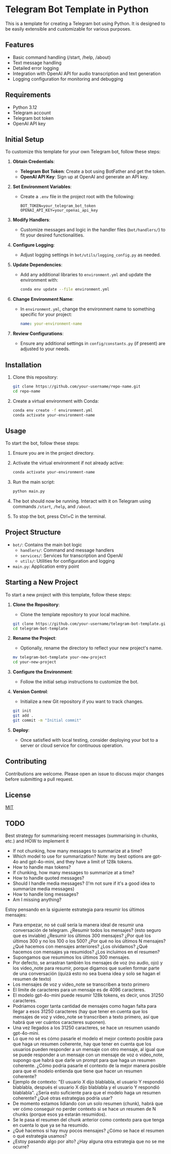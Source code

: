 # Telegram Bot Template in Python

This is a template for creating a Telegram bot using Python. It is designed to be easily extensible and customizable for various purposes.

## Features

- Basic command handling (/start, /help, /about)
- Text message handling
- Detailed error logging
- Integration with OpenAI API for audio transcription and text generation
- Logging configuration for monitoring and debugging

## Requirements

- Python 3.12
- Telegram account
- Telegram bot token
- OpenAI API key

## Initial Setup

To customize this template for your own Telegram bot, follow these steps:

1. **Obtain Credentials**:

   - **Telegram Bot Token**: Create a bot using BotFather and get the token.
   - **OpenAI API Key**: Sign up at OpenAI and generate an API key.

2. **Set Environment Variables**:

   - Create a `.env` file in the project root with the following:
     ```plaintext
     BOT_TOKEN=your_telegram_bot_token
     OPENAI_API_KEY=your_openai_api_key
     ```

3. **Modify Handlers**:

   - Customize messages and logic in the handler files (`bot/handlers/`) to fit your desired functionalities.

4. **Configure Logging**:

   - Adjust logging settings in `bot/utils/logging_config.py` as needed.

5. **Update Dependencies**:

   - Add any additional libraries to `environment.yml` and update the environment with:
     ```bash
     conda env update --file environment.yml
     ```

6. **Change Environment Name**:

   - In `environment.yml`, change the environment name to something specific for your project:
     ```yaml
     name: your-environment-name
     ```

7. **Review Configurations**:
   - Ensure any additional settings in `config/constants.py` (if present) are adjusted to your needs.

## Installation

1. Clone this repository:

   ```bash
   git clone https://github.com/your-username/repo-name.git
   cd repo-name
   ```

2. Create a virtual environment with Conda:
   ```bash
   conda env create -f environment.yml
   conda activate your-environment-name
   ```

## Usage

To start the bot, follow these steps:

1. Ensure you are in the project directory.

2. Activate the virtual environment if not already active:

   ```bash
   conda activate your-environment-name
   ```

3. Run the main script:

   ```bash
   python main.py
   ```

4. The bot should now be running. Interact with it on Telegram using commands `/start`, `/help`, and `/about`.

5. To stop the bot, press Ctrl+C in the terminal.

## Project Structure

- `bot/`: Contains the main bot logic
  - `handlers/`: Command and message handlers
  - `services/`: Services for transcription and OpenAI
  - `utils/`: Utilities for configuration and logging
- `main.py`: Application entry point

## Starting a New Project

To start a new project with this template, follow these steps:

1. **Clone the Repository**:

   - Clone the template repository to your local machine.

   ```bash
   git clone https://github.com/your-username/telegram-bot-template.git
   cd telegram-bot-template
   ```

2. **Rename the Project**:

   - Optionally, rename the directory to reflect your new project's name.

   ```bash
   mv telegram-bot-template your-new-project
   cd your-new-project
   ```

3. **Configure the Environment**:

   - Follow the initial setup instructions to customize the bot.

4. **Version Control**:

   - Initialize a new Git repository if you want to track changes.

   ```bash
   git init
   git add .
   git commit -m "Initial commit"
   ```

5. **Deploy**:
   - Once satisfied with local testing, consider deploying your bot to a server or cloud service for continuous operation.

## Contributing

Contributions are welcome. Please open an issue to discuss major changes before submitting a pull request.

## License

[MIT](https://choosealicense.com/licenses/mit/)

## TODO

Best strategy for summarising recent messages (summarising in chunks, etc.) and HOW to implement it

- If not chunking, how many messages to summarize at a time?
- Which model to use for summarization? Note: my best options are gpt-4o and gpt-4o-mini, and they have a limit of 128k tokens.
- How to handle max tokens?
- If chunking, how many messages to summarize at a time?
- How to handle quoted messages?
- Should I handle media messages? (I'm not sure if it's a good idea to summarize media messages)
- How to handle long messages?
- Am I missing anything?





Estoy pensando en la siguiente estrategia para resumir los últimos mensajes:
- Para empezar, no sé cuál sería la manera ideal de resumir una conversación de telegram. ¿Resumir todos los mensajes? (esto seguro que es inviable) ¿Resumir los últimos 300 mensajes? ¿Por qué los últimos 300 y no los 100 o los 500? ¿Por qué no los últimos N mensajes? ¿Qué hacemos con mensajes anteriores? ¿Los olvidamos? ¿Qué hacemos con mensajes ya resumidos? ¿Los incluimos en el resumen?
- Supongamos que resumimos los últimos 300 mensajes.
- Por defecto, se arrastran también los mensajes de voz (no audio, ojo) y los video_note para resumir, porque digamos que suelen formar parte de una conversación (quizá esto no sea buena idea y solo se hagan el resumen de texto)
- Los mensajes de voz y video_note se transcriben a texto primero
- El límite de caracteres para un mensaje es de 4096 caracteres.
- El modelo gpt-4o-mini puede resumir 128k tokens, es decir, unos 31250 caracteres.
- Podriamos coger tanta cantidad de mensajes como hagan falta para llegar a esos 31250 caracteres (hay que tener en cuenta que los mensajes de voz y video_note se transcriben a texto primero, así que habrá que ver cuántos caracteres suponen).
- Una vez llegados a los 31250 caracteres, se hace un resumen usando gpt-4o-mini.
- Lo que no sé es cómo pasarle el modelo el mejor contexto posible para que haga un resumen coherente, hay que tener en cuenta que los usuarios pueden responder a un mensaje con otro mensaje, al igual que se puede responder a un mensaje con un mensaje de voz o video_note, supongo que habrá que darle un prompt para que haga un resumen coherente. ¿Cómo podría pasarle el contexto de la mejor manera posible para que el modelo entienda que tiene que hacer un resumen coherente?
- Ejemplo de contexto: "El usuario X dijo blablabla, el usuario Y respondió blablabla, después el usuario X dijo blablabla y el usuario Y respondió blablabla". ¿Sería esto suficiente para que el modelo haga un resumen coherente? ¿Qué otras estrategias podría usar?
- De momento estamos lidiando con un solo resumen (chunk), habrá que ver cómo conseguir no perder contexto si se hace un resumen de N chunks (porque esos ya estarán resumidos).
- Se le pasa el resumen del chunk anterior como contexto para que tenga en cuenta lo que ya se ha resumido.
- ¿Qué hacemos si hay muy pocos mensajes? ¿Cómo se hace el resumen o qué estrategia usamos?
- ¿Estoy pasando algo por alto? ¿Hay alguna otra estrategia que no se me ocurre?